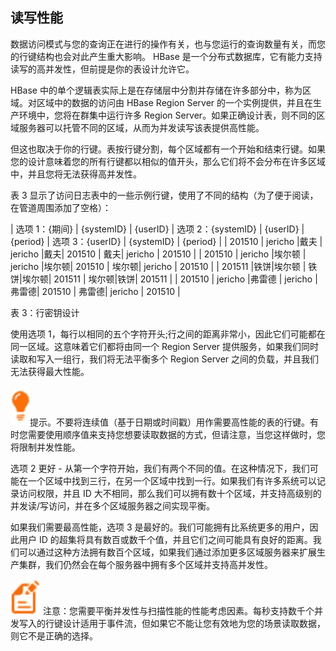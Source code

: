 ## 读写性能

数据访问模式与您的查询正在进行的操作有关，也与您运行的查询数量有关，而您的行键结构也会对此产生重大影响。 HBase 是一个分布式数据库，它有能力支持读写的高并发性，但前提是你的表设计允许它。

HBase 中的单个逻辑表实际上是在存储层中分割并存储在许多部分中，称为区域。对区域中的数据的访问由 HBase Region Server 的一个实例提供，并且在生产环境中，您将在群集中运行许多 Region Server。如果正确设计表，则不同的区域服务器可以托管不同的区域，从而为并发读写该表提供高性能。

但这也取决于你的行键。表按行键分割，每个区域都有一个开始和结束行键。如果您的设计意味着您的所有行键都以相似的值开头，那么它们将不会分布在许多区域中，并且您将无法获得高并发性。

表 3 显示了访问日志表中的一些示例行键，使用了不同的结构（为了便于阅读，在管道周围添加了空格）：

| 选项 1：{期间} &#124; {systemID} &#124; {userID} | 选项 2：{systemID} &#124; {userID} &#124; {period} | 选项 3：{userID} &#124; {systemID} &#124; {period} |
| 201510 &#124; jericho &#124;戴夫 | jericho &#124;戴夫&#124; 201510 | 戴夫&#124; jericho &#124; 201510 |
| 201510 &#124; jericho &#124;埃尔顿 | jericho &#124;埃尔顿&#124; 201510 | 埃尔顿&#124; jericho &#124; 201510 |
| 201511 &#124;铁饼&#124;埃尔顿 | 铁饼&#124;埃尔顿&#124; 201511 | 埃尔顿&#124;铁饼&#124; 201511 |
| 201510 &#124; jericho &#124;弗雷德 | jericho &#124;弗雷德&#124; 201510 | 弗雷德&#124; jericho &#124; 201510 |

表 3：行密钥设计

使用选项 1，每行以相同的五个字符开头;行之间的距离非常小，因此它们可能都在同一区域。这意味着它们都将由同一个 Region Server 提供服务，如果我们同时读取和写入一组行，我们将无法平衡多个 Region Server 之间的负载，并且我们无法获得最大性能。

![](img/00010.jpeg)提示。不要将连续值（基于日期或时间戳）用作需要高性能的表的行键。有时您需要使用顺序值来支持您想要读取数据的方式，但请注意，当您这样做时，您将限制并发性能。

选项 2 更好 - 从第一个字符开始，我们有两个不同的值。在这种情况下，我们可能在一个区域中找到三行，在另一个区域中找到一行。如果我们有许多系统可以记录访问权限，并且 ID 大不相同，那么我们可以拥有数十个区​​域，并支持高级别的并发读/写访问，并在多个区域服务器之间实现平衡。

如果我们需要最高性能，选项 3 是最好的。我们可能拥有比系统更多的用户，因此用户 ID 的超集将具有数百或数千个值，并且它们之间可能具有良好的距离。我们可以通过这种方法拥有数百个区域，如果我们通过添加更多区域服务器来扩展生产集群，我们仍然会在每个服务器中拥有多个区域并支持高并发性。

![](img/00011.jpeg) 注意：您需要平衡并发性与扫描性能的性能考虑因素。每秒支持数千个并发写入的行键设计适用于事件流，但如果它不能让您有效地为您的场景读取数据，则它不是正确的选择。